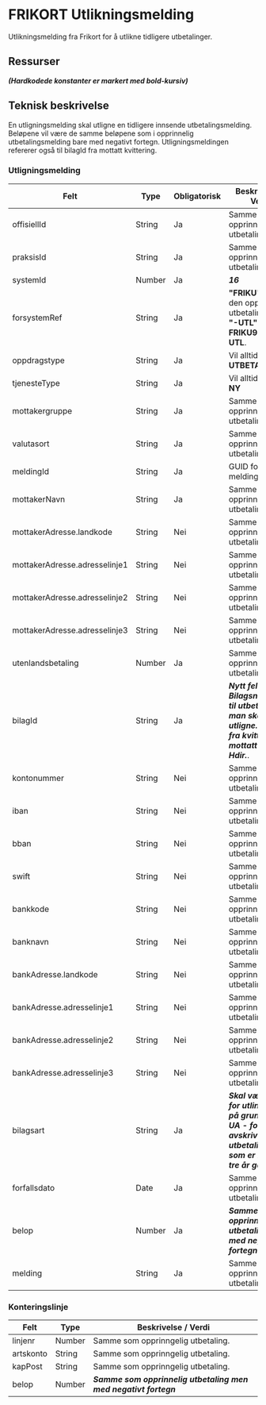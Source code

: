 # FRIKORT Utlikningsmelding
Utlikningsmelding fra Frikort for å utlikne tidligere utbetalinger.

## Ressurser
_**(Hardkodede konstanter er markert med bold-kursiv)**_

## Teknisk beskrivelse
En utligningsmelding skal utligne en tidligere innsende utbetalingsmelding. Beløpene vil være de samme beløpene som i opprinnelig utbetalingsmelding bare med negativt fortegn.
Utligningsmeldingen refererer også til bilagId fra mottatt kvittering.

### Utligningsmelding
Felt | Type | Obligatorisk | Beskrivelse / Verdi
-----|------|--------------| -------------------
offisiellId |String | Ja | Samme som opprinnelig utbetaling
praksisId | String | Ja | Samme som opprinnelig utbetaling
systemId | Number | Ja | _**16**_
forsystemRef|String| Ja | **"FRIKU"** + id fra den opprinnelige utbetalingen + **"-UTL"**. Eks. **FRIKU94949-UTL**.
oppdragstype|String| Ja | Vil alltid være **UTBETALING**
tjenesteType|String| Ja | Vil alltid være **NY**
mottakergruppe|String| Ja | Samme som opprinnelig utbetaling
valutasort|String| Ja | Samme som opprinnelig utbetaling 
meldingId | String | Ja | GUID for hver melding. 
mottakerNavn | String | Ja | Samme som opprinnelig utbetaling
mottakerAdresse.landkode | String | Nei | Samme som opprinnelig utbetaling
mottakerAdresse.adresselinje1 | String | Nei | Samme som opprinnelig utbetaling
mottakerAdresse.adresselinje2 | String | Nei | Samme som opprinnelig utbetaling
mottakerAdresse.adresselinje3 | String | Nei | Samme som opprinnelig utbetaling
utenlandsbetaling | Number | Ja | Samme som opprinnelig utbetaling
bilagId | String | Ja | _**Nytt felt. Bilagsnummeret til utbetalingen man skal utligne. Hentes fra kvittering mottatt fra Hdir.**_. 
kontonummer | String | Nei | Samme som opprinnelig utbetaling
iban | String | Nei | Samme som opprinnelig utbetaling 
bban | String | Nei | Samme som opprinnelig utbetaling 
swift | String | Nei | Samme som opprinnelig utbetaling 
bankkode | String | Nei | Samme som opprinnelig utbetaling 
banknavn | String | Nei | Samme som opprinnelig utbetaling 
bankAdresse.landkode | String | Nei | Samme som opprinnelig utbetaling 
bankAdresse.adresselinje1 | String | Nei | Samme som opprinnelig utbetaling 
bankAdresse.adresselinje2 | String | Nei | Samme som opprinnelig utbetaling 
bankAdresse.adresselinje3 | String | Nei | Samme som opprinnelig utbetaling
bilagsart | String | Ja | _**Skal være: UF - for utlingning på grunn av feil. UA - for avskrivning av utbetalinger som er mer enn tre år gamle.**_
forfallsdato | Date| Ja | Samme som opprinnelig utbetaling 
belop | Number | Ja | _**Samme som opprinnelig utbetaling men med negativt fortegn**_
melding | String | Ja | Samme som opprinnelig utbetaling

### Konteringslinje
Felt | Type | Beskrivelse / Verdi
-----|----- |--------------------
linjenr | Number | Samme som opprinngelig utbetaling.
artskonto | String | Samme som opprinngelig utbetaling. 
kapPost | String | Samme som opprinngelig utbetaling.
belop | Number | _**Samme som opprinnelig utbetaling men med negativt fortegn**_
 
